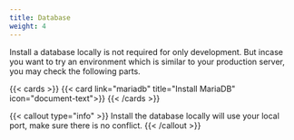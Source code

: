 ```yaml
---
title: Database
weight: 4
---
```


Install a database locally is not required for only development. But incase you want to try an environment which is similar to your production server, you may check the following parts.

{{< cards >}}
  {{< card link="mariadb" title="Install MariaDB" icon="document-text">}}
{{< /cards >}}

{{< callout type="info" >}}
Install the database locally will use your local port, make sure there is no conflict.
{{< /callout >}}